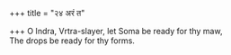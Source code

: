 +++
title = "२४ अरं त"

+++
O Indra, Vrtra-slayer, let Soma be ready for thy maw,  
     The drops be ready for thy forms.